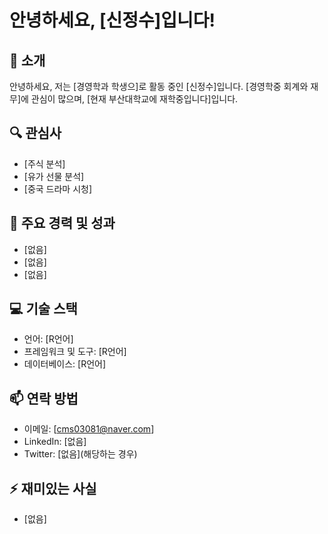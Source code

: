 # 안녕하세요, [신정수]입니다!

## 👋 소개
안녕하세요, 저는 [경영학과 학생으]로 활동 중인 [신정수]입니다. [경영학중 회계와 재무]에 관심이 많으며, [현재 부산대학교에 재학중입니다]입니다.

## 🔍 관심사
- [주식 분석]
- [유가 선물 분석]
- [중국 드라마 시청]

## 🌟 주요 경력 및 성과
- [없음]
- [없음]
- [없음]

## 💻 기술 스택
- 언어: [R언어]
- 프레임워크 및 도구: [R언어]
- 데이터베이스: [R언어]

## 📫 연락 방법
- 이메일: [cms03081@naver.com]
- LinkedIn: [없음]
- Twitter: [없음](해당하는 경우)

## ⚡ 재미있는 사실
- [없음]
